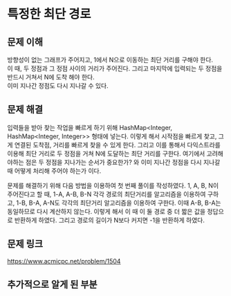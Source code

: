 # 특정한 최단 경로

## 문제 이해
방향성이 없는 그래프가 주어지고, 1에서 N으로 이동하는 최단 거리를 구해야 한다.  
이 때, 두 정점과 그 정점 사이의 거리가 주어진다.
그리고 마지막에 입력되는 두 정점을 반드시 거쳐서 N에 도착 해야 한다.  
이미 지나간 정점도 다시 지나갈 수 있다.

## 문제 해결
입력들을 받아 찾는 작업을 빠르게 하기 위해 HashMap<Integer, HashMap<Integer, Integer>> 형태에 넣는다.
이렇게 해서 시작점을 빠르게 찾고, 그게 연결된 도착점, 거리를 빠르게 찾을 수 있게 한다.
그리고 이를 통해서 다익스트라를 이용해 최단 거리로 두 정점을 거쳐 N에 도달하는 최단 거리를 구한다.
여기에서 고려해야하는 점은 두 정점을 지나가는 순서가 중요한가? 와 이미 지나간 정점을 다시 지나갈 때 어떻게 처리해 주어야 하는가 이다.
    
문제를 해결하기 위해 다음 방법을 이용하여 첫 번째 풀이를 작성하였다.
1, A, B, N이 주어진다고 할 때, 1-A, A-B, B-N 각각 경로의 최단거리를 알고리즘을 이용하여 구하고,
1-B, B-A, A-N도 각각의 최단거리 알고리즘을 이용하여 구한다.
이때 A-B, B-A는 동일하므로 다시 계산하지 않는다.
이렇게 해서 이 때 이 둘 경로 중 더 짧은 값을 정답으로 반환하게 하였다.
그리고 경로의 길이가 N보다 커지면 -1을 반환하게 하였다.



## 문제 링크
https://www.acmicpc.net/problem/1504


## 추가적으로 알게 된 부분
